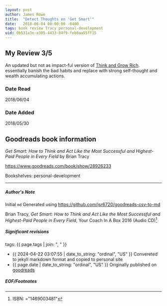 ```yaml
---
layout: post
author: James Rowe
title:  "Detect Thoughts on 'Get Smart'"
date:   2018-06-04 00:00:00 -0400
tags: book review Tracy personal-development
uid: 0b531a3e-a305-4433-84f9-feb8aa55ff15
---
```


<!-- highly dependent on how you personally use jekyll templates, and how you want this to show up -->
<!-- escape any jekyll keys with double brackets -->

## My Review 3/5

An updated but not as impact-ful version of [Think and Grow Rich](https://www.goodreads.com/book/show/30186948). essentially banish the bad habits and replace with strong self-thought and wealth accumulating actions.

### Date Read
2018/06/04

### Date Added
2018/05/30

## Goodreads book information

*Get Smart: How to Think and Act Like the Most Successful and Highest-Paid People in Every Field* by Brian Tracy

https://www.goodreads.com/book/show/28926233

Bookshelves: personal-development

---

##### Author's Note

Initial `md` Generated using https://github.com/jsr6720/goodreads-csv-to-md

Brian Tracy, *Get Smart: How to Think and Act Like the Most Successful and Highest-Paid People in Every Field*,  Your Coach In A Box 2016 (Audio CD)[^1]

##### Significant revisions

tags: {{ page.tags | join: ", " }} <!-- todo move this somewhere -->

- {{ 2024-04-22 03:07:55 | date_to_string: "ordinal", "US" }} Convereted to jekyll markdown format and copied to personal site
- {{ page.date | date_to_string: "ordinal", "US" }} Originally published on [goodreads](https://www.goodreads.com)

##### EOF/Footnotes

[^1]: ISBN: ="1469003481"